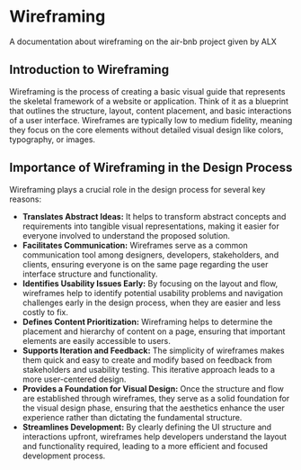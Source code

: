 # Wireframing
A documentation about wireframing on the air-bnb project given by ALX


## Introduction to Wireframing

Wireframing is the process of creating a basic visual guide that represents the skeletal framework of a website or application. Think of it as a blueprint that outlines the structure, layout, content placement, and basic interactions of a user interface. Wireframes are typically low to medium fidelity, meaning they focus on the core elements without detailed visual design like colors, typography, or images.

## Importance of Wireframing in the Design Process

Wireframing plays a crucial role in the design process for several key reasons:

* **Translates Abstract Ideas:** It helps to transform abstract concepts and requirements into tangible visual representations, making it easier for everyone involved to understand the proposed solution.
* **Facilitates Communication:** Wireframes serve as a common communication tool among designers, developers, stakeholders, and clients, ensuring everyone is on the same page regarding the user interface structure and functionality.
* **Identifies Usability Issues Early:** By focusing on the layout and flow, wireframes help to identify potential usability problems and navigation challenges early in the design process, when they are easier and less costly to fix.
* **Defines Content Prioritization:** Wireframing helps to determine the placement and hierarchy of content on a page, ensuring that important elements are easily accessible to users.
* **Supports Iteration and Feedback:** The simplicity of wireframes makes them quick and easy to create and modify based on feedback from stakeholders and usability testing. This iterative approach leads to a more user-centered design.
* **Provides a Foundation for Visual Design:** Once the structure and flow are established through wireframes, they serve as a solid foundation for the visual design phase, ensuring that the aesthetics enhance the user experience rather than dictating the fundamental structure.
* **Streamlines Development:** By clearly defining the UI structure and interactions upfront, wireframes help developers understand the layout and functionality required, leading to a more efficient and focused development process.
